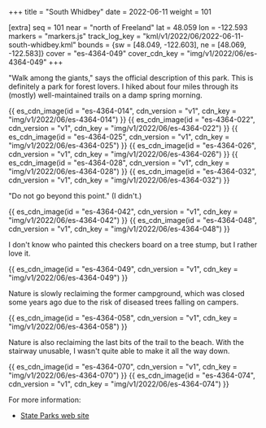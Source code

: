 +++
title = "South Whidbey"
date = 2022-06-11
weight = 101

[extra]
seq = 101
near = "north of Freeland"
lat = 48.059
lon = -122.593
markers = "markers.js"
track_log_key = "kml/v1/2022/06/2022-06-11-south-whidbey.kml"
bounds = {sw = [48.049, -122.603], ne = [48.069, -122.583]}
cover = "es-4364-049"
cover_cdn_key = "img/v1/2022/06/es-4364-049"
+++

"Walk among the giants," says the official description of this park. This is definitely a park for forest lovers. I hiked about four miles through its (mostly) well-maintained trails on a damp spring morning.

<!-- more -->

{{ es_cdn_image(id = "es-4364-014", cdn_version = "v1", cdn_key = "img/v1/2022/06/es-4364-014") }}
{{ es_cdn_image(id = "es-4364-022", cdn_version = "v1", cdn_key = "img/v1/2022/06/es-4364-022") }}
{{ es_cdn_image(id = "es-4364-025", cdn_version = "v1", cdn_key = "img/v1/2022/06/es-4364-025") }}
{{ es_cdn_image(id = "es-4364-026", cdn_version = "v1", cdn_key = "img/v1/2022/06/es-4364-026") }}
{{ es_cdn_image(id = "es-4364-028", cdn_version = "v1", cdn_key = "img/v1/2022/06/es-4364-028") }}
{{ es_cdn_image(id = "es-4364-032", cdn_version = "v1", cdn_key = "img/v1/2022/06/es-4364-032") }}

"Do not go beyond this point." (I didn't.)

{{ es_cdn_image(id = "es-4364-042", cdn_version = "v1", cdn_key = "img/v1/2022/06/es-4364-042") }}
{{ es_cdn_image(id = "es-4364-048", cdn_version = "v1", cdn_key = "img/v1/2022/06/es-4364-048") }}

I don't know who painted this checkers board on a tree stump, but I rather love it.

{{ es_cdn_image(id = "es-4364-049", cdn_version = "v1", cdn_key = "img/v1/2022/06/es-4364-049") }}

Nature is slowly reclaiming the former campground, which was closed some years ago due to the risk of diseased trees falling on campers.

{{ es_cdn_image(id = "es-4364-058", cdn_version = "v1", cdn_key = "img/v1/2022/06/es-4364-058") }}

Nature is also reclaiming the last bits of the trail to the beach. With the stairway unusable, I wasn't quite able to make it all the way down.

{{ es_cdn_image(id = "es-4364-070", cdn_version = "v1", cdn_key = "img/v1/2022/06/es-4364-070") }}
{{ es_cdn_image(id = "es-4364-074", cdn_version = "v1", cdn_key = "img/v1/2022/06/es-4364-074") }}

For more information:

* [State Parks web site](https://www.parks.wa.gov/585/South-Whidbey)
